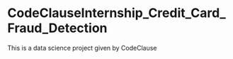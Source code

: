 # CodeClauseInternship_Credit_Card_Fraud_Detection
This is a data science project given by CodeClause
